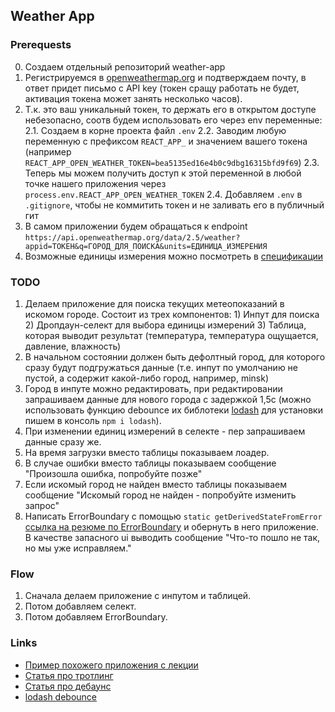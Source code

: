## Weather App

### Prerequests
0. Создаем отдельный репозиторий weather-app
1. Регистрируемся в [openweathermap.org](openweathermap.org) и подтверждаем почту, в ответ придет письмо с API key (токен сращу работать не будет, активация токена может занять несколько часов).
2. Т.к. это ваш уникальный токен, то держать его в открытом доступе небезопасно, соотв будем использовать его через env переменные:
    2.1. Создаем в корне проекта файл ```.env```
    2.2. Заводим любую переменную с префиксом ```REACT_APP_``` и значением вашего токена (например ```REACT_APP_OPEN_WEATHER_TOKEN=bea5135ed16e4b0c9dbg16315bfd9f69```)
    2.3. Теперь мы можем получить доступ к этой переменной в любой точке нашего приложения через ```process.env.REACT_APP_OPEN_WEATHER_TOKEN```
    2.4. Добавляем ```.env``` в ```.gitignore```, чтобы не коммитить токен и не заливать его в публичный гит
3. В самом приложении будем обращаться к endpoint ```https://api.openweathermap.org/data/2.5/weather?appid=ТОКЕН&q=ГОРОД_ДЛЯ_ПОИСКА&units=ЕДИНИЦА_ИЗМЕРЕНИЯ```
4. Возможные единицы измерения можно посмотреть в [спецификации](https://openweathermap.org/current)

### TODO
1. Делаем приложение для поиска текущих метеопоказаний в искомом городе. Состоит из трех компонентов: 1) Инпут для поиска 2) Дропдаун-селект для выбора единицы измерений 3) Таблица, которая выводит результат (температура, температура ощущается, давление, влажность)
2. В начальном состоянии должен быть дефолтный город, для которого сразу будут подгружаться данные (т.е. инпут по умолчанию не пустой, а содержит какой-либо город, например, minsk)
3. Город в инпуте можно редактировать, при редактировании запрашиваем данные для нового города с задержкой 1,5с (можно использовать функцию debounce их библотеки [lodash](https://lodash.com/) для установки пишем в консоль ```npm i lodash```).
4. При изменении единиц измерений в селекте - пер запрашиваем данные сразу же.
5. На время загрузки вместо таблицы показываем лоадер.
6. В случае ошибки вместо таблицы показываем сообщение "Произошла ошибка, попробуйте позже"
7. Если искомый город не найден вместо таблицы показываем сообщение "Искомый город не найден - попробуйте изменить запрос"
8. Написать ErrorBoundary с помощью ```static getDerivedStateFromError``` [ссылка на резюме по ErrorBoundary](https://github.com/fetchMachine/tms-js-pro/blob/feature/misc_resume/34-react_misc/resume.md#error-boundary) и обернуть в него приложение. В качестве запасного ui выводить сообщение "Что-то пошло не так, но мы уже исправляем."

### Flow
1. Сначала делаем приложение с инпутом и таблицей.
2. Потом добавляем селект.
3. Потом добавляем ErrorBoundary.

### Links
- [Пример похожего приложения с лекции](https://codesandbox.io/s/affectionate-cartwright-eslun?file=/src/App.js)
- [Статья про тротлинг](https://learn.javascript.ru/task/throttle)
- [Статья про дебаунс](https://learn.javascript.ru/task/debounce)
- [lodash debounce](https://lodash.com/docs/4.17.15#debounce)
